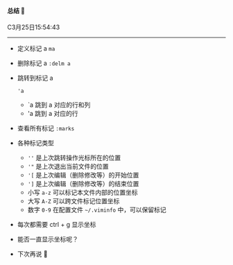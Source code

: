 #### 总结 🤔

C3月25日15:54:43

---

- 定义标记 a `ma`

- 删除标记 a `:delm a`

- 跳转到标记 a

   

  ```
  'a
  ```

  - `a 跳到 a 对应的行和列
  - 'a 跳到 a 对应的行

- 查看所有标记 `:marks`

- 各种标记类型

  - `''` 是上次跳转操作光标所在的位置
  - `'"` 是上次退出当前文件的位置
  - `'[` 是上次编辑（删除修改等）的开始位置
  - `']` 是上次编辑（删除修改等）的结束位置
  - 小写 `a-z` 可以标记本文件内部的位置坐标
  - 大写 `A-Z` 可以跨文件标记位置坐标
  - 数字 `0-9` 在配置文件 `~/.viminfo` 中，可以保留标记

- 每次都需要 ctrl + g 显示坐标

- 能否一直显示坐标呢？

- 下次再说 👋